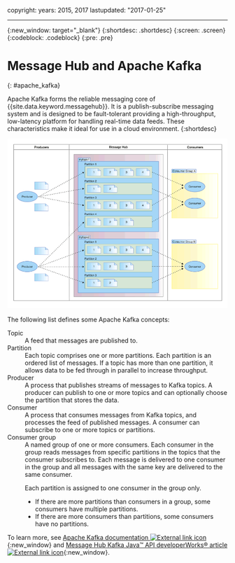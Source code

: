 copyright:
  years: 2015, 2017
lastupdated: "2017-01-25"

---

{:new_window: target="_blank"}
{:shortdesc: .shortdesc}
{:screen: .screen}
{:codeblock: .codeblock}
{:pre: .pre}

# Message Hub and Apache Kafka
{: #apache_kafka}

Apache Kafka forms the reliable messaging core of {{site.data.keyword.messagehub}}. It is a publish-subscribe messaging system
and is designed to be fault-tolerant providing a high-throughput, low-latency platform for handling
real-time data feeds. These characteristics make it ideal for use in a cloud environment.
{:shortdesc}

![Kafka architecture diagram.](kafka_architecture.png "Diagram showing Kafka architecture. Producers are feeding into a Kafka cluster and the messages are then being subscribed to by consumers.") 

The following list defines some Apache Kafka concepts:

<dl><dt>Topic</dt>
<dd>A feed that messages are published to.</dd>
<dt>Partition</dt>
<dd>Each topic comprises one or more partitions. Each partition is an ordered list of messages. If a
topic has more than one partition, it allows data to be fed through in parallel to increase
throughput.</dd>
<dt>Producer</dt>
<dd>A process that publishes streams of messages to Kafka topics. A producer can publish to one or
more topics and can optionally choose the partition that stores the data.</dd>
<dt>Consumer </dt>
<dd>A process that consumes messages from Kafka topics, and processes the feed of published
messages. A consumer can subscribe to one or more topics or partitions.</dd>
<dt>Consumer group</dt>
<dd>A named group of one or more consumers. Each consumer in the group reads messages from specific
partitions in the topics that the consumer subscribes to. Each message is delivered to one consumer
in the group and all messages with the same key are delivered to the same consumer.

<p>Each partition is assigned to one consumer in the group only.</p> 
<ul>
<li>If there are more partitions than consumers in a group, some consumers have multiple
partitions.</li>
<li>If there are more consumers than partitions, some consumers have no partitions.</li>
</ul>
</dd>
</dl>

To learn more, see [Apache Kafka documentation ![External link icon](../icons/launch-glyph.svg "External link icon")](http://kafka.apache.org/documentation.html){:new_window} and [Message Hub Kafka Java&trade; API developerWorks&reg; article ![External link icon](../icons/launch-glyph.svg "External link icon")](https://developer.ibm.com/messaging/2016/03/03/message-hub-kafka-java-api/){:new_window}.


